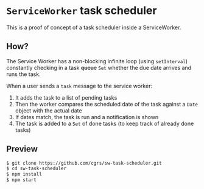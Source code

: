 # `ServiceWorker` task scheduler

This is a proof of concept of a task scheduler inside a ServiceWorker.

## How?

The Service Worker has a non-blocking infinite loop (using `setInterval`) constantly checking in a task ~~queue~~ `Set` whether the due date arrives and runs the task.

When a user sends a `task` message to the service worker:
1. It adds the task to a list of pending tasks
2. Then the worker compares the scheduled date of the task against a `Date` object with the actual date
3. If dates match, the task is run and a notification is shown 
4. The task is added to a `Set` of done tasks (to keep track of already done tasks)

## Preview

```bash
$ git clone https://github.com/cgrs/sw-task-scheduler.git
$ cd sw-task-scheduler
$ npm install
$ npm start
```